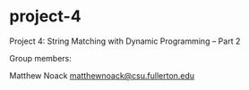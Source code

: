 # project-4
Project 4: String Matching with Dynamic Programming – Part 2

Group members:

Matthew Noack matthewnoack@csu.fullerton.edu
